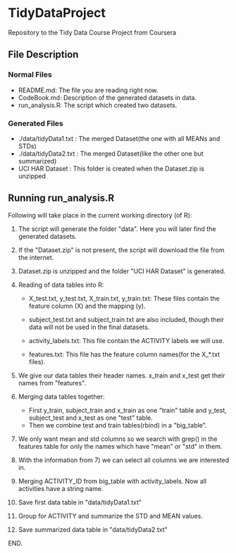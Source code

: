TidyDataProject
===============

Repository to the Tidy Data Course Project from Coursera


## File Description

### Normal Files

* README.md: The file you are reading right now.
* CodeBook.md: Description of the generated datasets in data.
* run_analysis.R: The script which created two datasets.

### Generated Files

* ./data/tidyData1.txt  : The merged Dataset(the one with all MEANs and STDs)
* ./data/tidyData2.txt  : The merged Dataset(like the other one but summarized) 
* UCI HAR Dataset  : This folder is created when the Dataset.zip is unzipped


## Running run_analysis.R

Following will take place in the current working directory (of R):

1. The script will generate the folder "data". Here you will later find the generated datasets.
2. If the "Dataset.zip" is not present, the script will download the file from the internet.
3. Dataset.zip is unzipped and the folder "UCI HAR Dataset" is generated. 

4. Reading of data tables into R:
	* X_test.txt, y_test.txt, X_train.txt, y_train.txt: These files contain the feature column (X) and 
	the mapping (y).
	* subject_test.txt and subject_train.txt are also included, though their data will not 
	be used in the final datasets.
	
	* activity_labels.txt: This file contain the ACTIVITY labels we will use.
	* features.txt: This file has the feature column names(for the X_*.txt files).
	
5. We give our data tables their header names. x_train and x_test get their names from "features".
6. Merging data tables together:
	* First y_train, subject_train and x_train as one "train" table 
	and y_test, subject_test and x_test as one "test" table.
	* Then we combine test and train tables(rbind) in a "big_table".
7. We only want mean and std columns so we search with grep() in the features table
   for only the names which have "mean" or "std" in them.
8. With the information from 7) we can select all columns we are interested in.
9. Merging ACTIVITY_ID from big_table with activity_labels. Now all activities have a string name.
10. Save first data table in "data/tidyData1.txt"
11. Group for ACTIVITY and summarize the STD and MEAN values.
12. Save summarized data table in "data/tidyData2.txt"


END.









